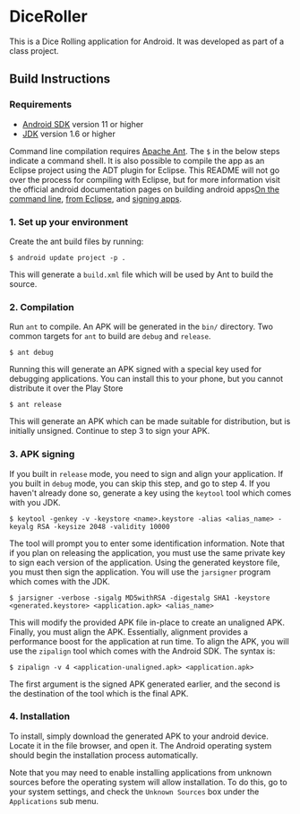 DiceRoller
==========
This is a Dice Rolling application for Android. It was developed as part of a
class project.

Build Instructions
------------------
### Requirements
+ [Android SDK][android] version 11 or higher
+ [JDK][jdk] version 1.6 or higher

Command line compilation requires [Apache Ant][ant]. The `$` in the below steps
indicate a command shell. It is also possible to compile the app as an Eclipse
project using the ADT plugin for Eclipse. This README will not go over the
process for compiling with Eclipse, but for more information visit the official
android documentation pages on building android apps[On the command
line][cmdbuild], [from Eclipse][eclipsebuild], and [signing apps][sign].

### 1. Set up your environment
Create the ant build files by running:

    $ android update project -p .

This will generate a `build.xml` file which will be used by Ant to build the
source.

### 2. Compilation
Run `ant` to compile. An APK will be generated in the `bin/` directory. Two
common targets for `ant` to build are `debug` and `release`.

    $ ant debug

Running this will generate an APK signed with a special key used for
debugging applications. You can install this to your phone, but you cannot
distribute it over the Play Store

    $ ant release

This will generate an APK which can be made suitable for distribution, but
is initially unsigned. Continue to step 3 to sign your APK.

### 3. APK signing
If you built in `release` mode, you need to sign and align your application. If
you built in `debug` mode, you can skip this step, and go to step 4.  If you
haven't already done so, generate a key using the `keytool` tool which comes
with you JDK.

    $ keytool -genkey -v -keystore <name>.keystore -alias <alias_name> -keyalg RSA -keysize 2048 -validity 10000

The tool will prompt you to enter some identification information. Note that if
you plan on releasing the application, you must use the same private key to
sign each version of the application.  Using the generated keystore file, you
must then sign the application. You will use the `jarsigner` program which
comes with the JDK.

    $ jarsigner -verbose -sigalg MD5withRSA -digestalg SHA1 -keystore <generated.keystore> <application.apk> <alias_name>

This will modify the provided APK file in-place to create an unaligned APK.
Finally, you must align the APK. Essentially, alignment provides a performance
boost for the application at run time. To align the APK, you will use the
`zipalign` tool which comes with the Android SDK. The syntax is:

    $ zipalign -v 4 <application-unaligned.apk> <application.apk>

The first argument is the signed APK generated earlier, and the second is the
destination of the tool which is the final APK.

### 4. Installation
To install, simply download the generated APK to your android device. Locate it
in the file browser, and open it. The Android operating system should begin the
installation process automatically.

Note that you may need to enable installing applications from unknown sources
before the operating system will allow installation. To do this, go to your
system settings, and check the `Unknown Sources` box under the `Applications`
sub menu.

[android]: http://developer.android.com/sdk/index.html
[jdk]: http://www.oracle.com/technetwork/java/javase/downloads/jdk7-downloads-1880260.html
[ant]: http://ant.apache.org/
[cmdbuild]: http://developer.android.com/tools/building/building-cmdline.html 
[eclipsebuild]: http://developer.android.com/tools/building/building-eclipse.html
[sign]: http://developer.android.com/tools/publishing/app-signing.html
